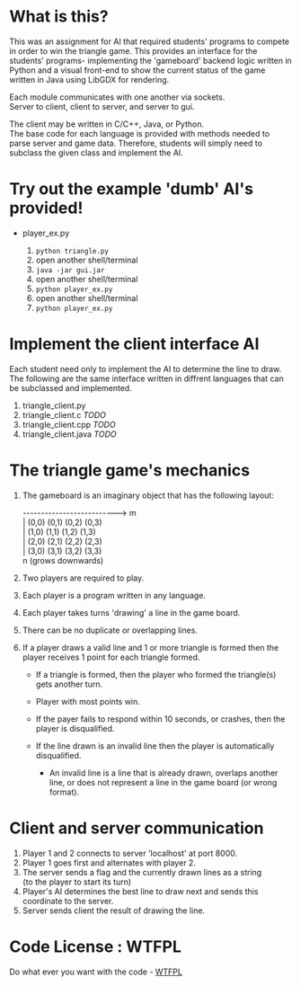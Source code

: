 # What is this?
This was an assignment for AI that required students' programs to
compete in order to win the triangle game. This provides an interface
for the students' programs- implementing the 'gameboard' backend logic
written in Python and a visual front-end to show the current status of
the game written in Java using LibGDX for rendering.

Each module communicates with one another via sockets.  
Server to client, client to server, and server to gui.

The client may be written in C/C++, Java, or Python.   
The base code for each language is provided with methods needed to parse server and game data. Therefore, students will simply need
to subclass the given class and implement the AI.

# Try out the example 'dumb' AI's provided!

* player_ex.py

    1. ```python triangle.py```
    2. open another shell/terminal
    3. ```java -jar gui.jar```
    4. open another shell/terminal
    5. ```python player_ex.py```
    6. open another shell/terminal
    7. ```python player_ex.py```


# Implement the client interface AI
Each student need only to implement the AI to determine the
line to draw. The following are the same interface written in diffrent
languages that can be subclassed and implemented. 

1. triangle_client.py
2. triangle_client.c *TODO*
3. triangle_client.cpp *TODO*
4. triangle_client.java *TODO*

# The triangle game's mechanics

1. The gameboard is an imaginary object that has the following layout:
      
    --------------------------> m   
    | (0,0) (0,1) (0,2) (0,3)   
    | (1,0) (1,1) (1,2) (1,3)   
    | (2,0) (2,1) (2,2) (2,3)   
    | (3,0) (3,1) (3,2) (3,3)   
    n (grows downwards)

2. Two players are required to play.
3. Each player is a program written in any language.
4. Each player takes turns 'drawing' a line in the game board.
5. There can be no duplicate or overlapping lines.
6. If a player draws a valid line and 1 or more triangle is formed
    then the player receives 1 point for each triangle formed.
    
    * If a triangle is formed, then the player who formed the 
        triangle(s) gets another turn.
    * Player with most points win.
    * If the payer fails to respond within 10 seconds, or crashes,
        then the player is disqualified.
    * If the line drawn is an invalid line then the player
        is automatically disqualified.
 
        * An invalid line is a line that is already drawn, 
            overlaps another line, or does not represent a line
            in the game board (or wrong format).

# Client and server communication

1. Player 1 and 2 connects to server 'localhost' at port 8000.
2. Player 1 goes first and alternates with player 2.
3. The server sends a flag and the currently drawn lines as a string  
   (to the player to start its turn)
4. Player's AI determines the best line to draw next and sends this
    coordinate to the server.
5. Server sends client the result of drawing the line.


# Code License : WTFPL
Do what ever you want with the code - [WTFPL](http://www.wtfpl.net/)
